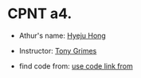 # CPNT a4.

- Athur's name: <a href="https://github.com/Hyeju1996">Hyeju Hong</a>

- Instructor: <a href="https://github.com/acidtone">Tony Grimes</a>

- find code from: <a href="https://developer.okta.com/blog/2019/06/18/command-line-app-with-nodejs">use code link from</a>


